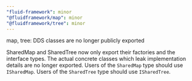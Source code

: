 ```yaml
---
"fluid-framework": minor
"@fluidframework/map": minor
"@fluidframework/tree": minor
---
```


map, tree: DDS classes are no longer publicly exported

SharedMap and SharedTree now only export their factories and the interface types.
The actual concrete classes which leak implementation details are no longer exported.
Users of the `SharedMap` type should use `ISharedMap`.
Users of the `SharedTree` type should use `ISharedTree`.
